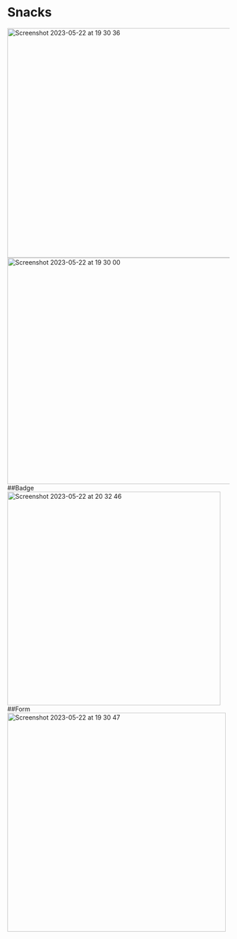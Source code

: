 # Snacks


 <img width="519" alt="Screenshot 2023-05-22 at 19 30 36" src="https://github.com/Dogukaim/Snacks/assets/122300536/096e1026-cb85-4470-ba95-c4607a505f6a">

 <img width="512" alt="Screenshot 2023-05-22 at 19 30 00" src="https://github.com/Dogukaim/Snacks/assets/122300536/460ba1f2-2ea5-47b9-83c3-712252b121c6">
 ##Badge 


<img width="483" alt="Screenshot 2023-05-22 at 20 32 46" src="https://github.com/Dogukaim/Snacks/assets/122300536/cf512be5-f67e-48c4-ae4a-2f6cd479bbcf">
##Form

<img width="495" alt="Screenshot 2023-05-22 at 19 30 47" src="https://github.com/Dogukaim/Snacks/assets/122300536/0b150225-2e6c-4194-8bbe-2f18a454de11"> 

